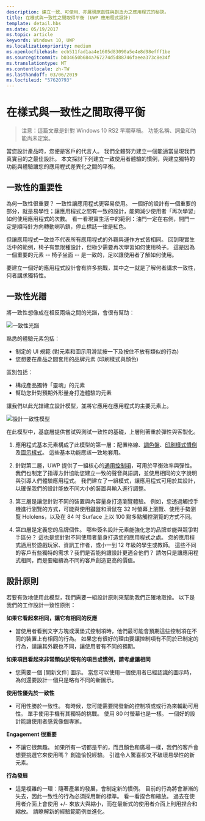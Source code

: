 ```yaml
---
description: 建立一致、可使用、亦展現原創性與創造力之應用程式的秘訣。
title: 在樣式與一致性之間取得平衡 (UWP 應用程式設計)
template: detail.hbs
ms.date: 05/19/2017
ms.topic: article
keywords: Windows 10, UWP
ms.localizationpriority: medium
ms.openlocfilehash: ecb511fad1aa4e1605d83090a5e4e8d98efff1be
ms.sourcegitcommit: b034650b684a767274d5d88746faeea373c8e34f
ms.translationtype: MT
ms.contentlocale: zh-TW
ms.lasthandoff: 03/06/2019
ms.locfileid: "57620793"
---
```

# <a name="balancing-style-and-consistency"></a>在樣式與一致性之間取得平衡

 

> 注意：這篇文章是針對 Windows 10 RS2 早期草稿。 功能名稱、詞彙和功能尚未定案。

當您設計產品時，您便是客戶的代言人。 我們全體努力建立一個能適當呈現我們真實目的之最佳設計。 本文探討下列建立一致使用者體驗的慣例，與建立獨特的功能與體驗讓您的應用程式差異化之間的平衡。 

 
## <a name="the-importance-of-consistency"></a>一致性的重要性
為何一致性很重要？ 一致性讓應用程式更容易使用。 一個好的設計有一個重要的部分，就是易學性；讓應用程式之間有一致的設計，能夠減少使用者「再次學習」如何使用應用程式的次數。 看一看現實生活中的範例：油門一定在右側，開門一定是順時針方向轉動喇叭鎖，停止標誌一律是紅色。 

但讓應用程式一致並不代表所有應用程式的外觀與運作方式皆相同。 回到現實生活中的範例，椅子有無限種設計，但極少需要再次學習如何使用椅子。 這是因為一個重要的元素 -- 椅子坐面 -- 是一致的，足以讓使用者了解如何使用。 

要建立一個好的應用程式設計會有許多挑戰，其中之一就是了解何者講求一致性，何者講求獨特性。 

## <a name="the-consistency-spectrum"></a>一致性光譜
 將一致性想像成在相反兩端之間的光譜，會很有幫助：


![一致性光譜](images/consistency/consistency-spectrum.png)

熟悉的體驗元素包括︰
-   制定的 UI 規範 (對元素和圖示用滑鼠按一下及按住不放有類似的行為)
-   您想要在產品之間套用的品牌元素 (印刷樣式與顏色)

區別包括︰
-   構成產品獨特「靈魂」的元素
-   幫助您針對預期外形量身打造體驗的元素

讓我們以此光譜建立設計模型，並將它應用在應用程式的主要元素上。 

![設計一致性模型](images/consistency/design-consistency-model.png)

在此模型中，基底層提供嘗試與測試一致性的基礎，上層則著重於彈性與客製化。  

1. 應用程式基本元素構成了此模型的第一層：配置格線、[調色盤](color.md)、[印刷樣式慣例](typography.md)及[圖示樣式](icons.md)。 這些基本功能應該一致地套用。 

2. 針對第二層，UWP 提供了一組核心的[通用控制項](../controls-and-patterns/index.md)，可用於平衡效率與彈性。 我們也制定了指導方針協助您建立一致的聲音與語調，並使用相同的文字說明與引導人們體驗應用程式。 我們建立了一組模式，讓應用程式可用於其設計，以確保我們的設計能依不同大小的裝置與輸入進行調整。 
3. 第三層是讓您針對不同的裝置與內容量身打造瀏覽體驗。 例如，您透過觸控手機進行瀏覽的方式，可能與使用鍵盤和滑鼠在 32 吋螢幕上瀏覽、使用手勢瀏覽 Hololens，以及在 84 吋 Surface 上以 100 點多點觸控瀏覽的方式不同。
4. 第四層是定義您的品牌個性。 哪些簽名設計元素能強化您的品牌並能與競爭對手區分？ 這也是您針對不同使用者量身打造您的應用程式之處。 您的應用程式適用於遊戲玩家、資訊工作者，或小一到 12 年級的學生或教師。 這些不同的客戶有些獨特的需求？我們是否能夠讓設計更適合他們？ 請勿只是讓應用程式相同，而是要繼續為不同的客戶創造更高的價值。  


## <a name="design-principles"></a>設計原則
若要有效地使用此模型，我們需要一組設計原則來幫助我們正確地取捨。 以下是我們的工作設計一致性原則：

**如果它看起來相同，讓它有相同的反應**
-   當使用者看到文字方塊或漢堡式控制項時，他們最可能會預期這些控制項在不同的裝置上有相同的行為。 如果您有很好的理由要讓控制項有不同於已制定的行為，請讓其外觀也不同，讓使用者有不同的預期。

**如果項目看起來非常類似於現有的項目或慣例，請考慮讓相同**
-   您需要一個 \[開新文件\] 圖示。 當您可以使用一個使用者已經認識的圖示時，為何還要設計一個只是略有不同的新圖示。

**使用性優先於一致性**
-   可用性勝於一致性。 有時候，您可能需要開發新的控制項或或行為來輔助可用性。 單手使用手機有其獨特的挑戰。 使用 80 吋螢幕也是一樣。 一個好的設計能讓使用者感覺像個專家。 

**Engagement 很重要**
-   不讓它很無趣。 如果所有一切都是平的，而且顏色和廣場一樣，我們的客戶會想要挑選它來使用嗎？ 創造愉悅經驗。 引進令人驚喜卻又不破壞易學性的新元素。 

**行為發展**
-   這是複雜的一環：隨著產業的發展，會制定新的慣例。 目前的行為將會漸漸的失去，因此一致性的行為必須採用新的標準。 看一看捏合和縮放。 過去在使用者介面上會使用 +/- 來放大與縮小，而在最新式的使用者介面上則用捏合和縮放。 請瞭解新的經驗範範例並進化。 
